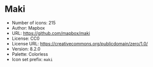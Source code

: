 # Maki

- Number of icons: 215
- Author: Mapbox
- URL: https://github.com/mapbox/maki
- License: CC0
- License URL: https://creativecommons.org/publicdomain/zero/1.0/
- Version: 8.2.0
- Palette: Colorless
- Icon set prefix: `maki`

